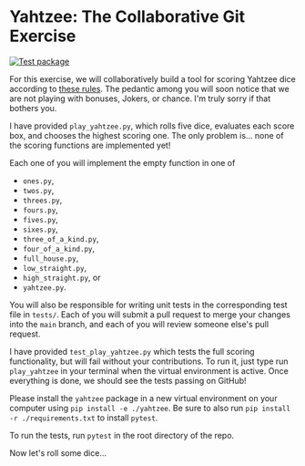 # Yahtzee: The Collaborative Git Exercise

[![Test package](https://github.com/sdahdah/yahtzee/actions/workflows/test-package.yml/badge.svg?branch=main)](https://github.com/sdahdah/yahtzee/actions/workflows/test-package.yml)

For this exercise, we will collaboratively build a tool for scoring Yahtzee
dice according to [these rules](https://yahtzee-rules.com/). The pedantic among
you will soon notice that we are not playing with bonuses, Jokers, or chance.
I'm truly sorry if that bothers you.

I have provided `play_yahtzee.py`, which rolls five dice, evaluates each score
box, and chooses the highest scoring one. The only problem is... none of the
scoring functions are implemented yet!

Each one of you will implement the empty function in one of

- `ones.py`,
- `twos.py`,
- `threes.py`,
- `fours.py`,
- `fives.py`,
- `sixes.py`,
- `three_of_a_kind.py`,
- `four_of_a_kind.py`,
- `full_house.py`,
- `low_straight.py`,
- `high_straight.py`, or
- `yahtzee.py`.

You will also be responsible for writing unit tests in the corresponding test
file in `tests/`. Each of you will submit a pull request to merge your changes
into the `main` branch, and each of you will review someone else's pull
request.

I have provided `test_play_yahtzee.py` which tests the full scoring
functionality, but will fail without your contributions. To run it, just type
run `play_yahtzee` in your terminal when the virtual environment is active.
Once everything is done, we should see the tests passing on GitHub!

Please install the `yahtzee` package in a new virtual environment on your
computer using `pip install -e ./yahtzee`. Be sure to also run `pip install -r
./requirements.txt` to install `pytest`.

To run the tests, run `pytest` in the root directory of the repo.

Now let's roll some dice...
